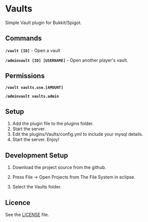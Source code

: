 # Vaults
Simple Vault plugin for Bukkit/Spigot. 

## Commands
**``/vault [ID]``** - Open a vault


**`/adminvault [ID] [USERNAME]`** - Open another player's vault.



## Permissions

**`/vault vaults.use.[AMOUNT]`**

**``/adminvault vaults.admin``**

## Setup

1. Add the plugin file to the plugins folder.
2. Start the server.
3. Edit the plugins/Vaults/config.yml to include your mysql details.
3. Start the server. Enjoy!

## Development Setup

1. Download the project source from the github.

2. Press File -> Open Projects from The File System in eclipse.

3. Select the Vaults folder.

## Licence

See the [LICENSE](https://github.com/untocodes/Vaults/blob/master/LICENSE) file.
